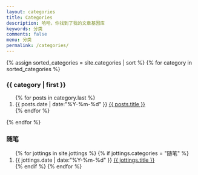 ```yaml
---
layout: categories
title: Categories
description: 哈哈，你找到了我的文章基因库
keywords: 分类
comments: false
menu: 分类
permalink: /categories/
---
```


<section class="container posts-content">
{% assign sorted_categories = site.categories | sort %}
{% for category in sorted_categories %}
<h3>{{ category | first }}</h3>
<ol class="posts-list" id="{{ category[0] }}">
{% for posts in category.last %}
<li class="posts-list-item">
<span class="posts-list-meta">{{ posts.date | date:"%Y-%m-%d" }}</span>
<a class="posts-list-name" href="{{ site.url }}{{ jottings.url }}">{{ posts.title }}</a>
</li>
{% endfor %}
</ol>
{% endfor %}
</section>
<!-- /section.content4 -->
<section class="container posts-content">
<h3>随笔</h3>
<ol class="posts-list" id="随笔">
{% for jottings in site.jottings %}
{% if jottings.categories = "随笔" %}
<li class="posts-list-item">
<span class="posts-list-meta">{{ jottings.date | date:"%Y-%m-%d" }}</span>
<a class="posts-list-name" href="{{ site.url }}{{ jottings.url }}">{{ jottings.title }}</a>
</li>
{% endif %}
{% endfor %}
</ol>
</section>
<!-- /section.content7 -->